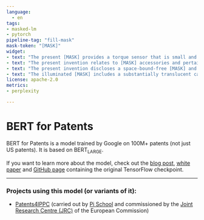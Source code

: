 ```yaml
---
language: 
  - en
tags:
- masked-lm
- pytorch
pipeline-tag: "fill-mask"
mask-token: "[MASK]"
widget:
- text: "The present [MASK] provides a torque sensor that is small and highly rigid and for which high production efficiency is possible."
- text: "The present invention relates to [MASK] accessories and pertains particularly to a brake light unit for bicycles."
- text: "The present invention discloses a space-bound-free [MASK] and its coordinate determining circuit for determining a coordinate of a stylus pen."
- text: "The illuminated [MASK] includes a substantially translucent canopy supported by a plurality of ribs pivotally swingable towards and away from a shaft."
license: apache-2.0
metrics:
- perplexity

---
```


# BERT for Patents

BERT for Patents is a model trained by Google on 100M+ patents (not just US patents). It is based on BERT<sub>LARGE</sub>.

If you want to learn more about the model, check out the [blog post](https://cloud.google.com/blog/products/ai-machine-learning/how-ai-improves-patent-analysis), [white paper](https://services.google.com/fh/files/blogs/bert_for_patents_white_paper.pdf) and [GitHub page](https://github.com/google/patents-public-data/blob/master/models/BERT%20for%20Patents.md) containing the original TensorFlow checkpoint.

---

### Projects using this model (or variants of it):
- [Patents4IPPC](https://github.com/ec-jrc/Patents4IPPC) (carried out by [Pi School](https://picampus-school.com/) and commissioned by the [Joint Research Centre (JRC)](https://ec.europa.eu/jrc/en) of the European Commission)
